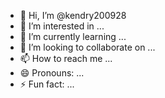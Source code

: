 - 👋 Hi, I’m @kendry200928
- 👀 I’m interested in ...
- 🌱 I’m currently learning ...
- 💞️ I’m looking to collaborate on ...
- 📫 How to reach me ...
- 😄 Pronouns: ...
- ⚡ Fun fact: ...

<!---
kendry200928/kendry200928 is a ✨ special ✨ repository because its `README.md` (this file) appears on your GitHub profile.
// Constantes
const JUGADORES_INICIALES = 100; // Número inicial de jugadores
const ZONA_DE_BATALLA = "arena"; // Nombre de la zona de batalla
const ARMAS_EN_EL_MAPA = ["pistola", "arco", "puñal"]; // Armas disponibles en el mapa

// Clase Jugador
class Jugador {
  constructor(nombre, id) {
    this.nombre = nombre;
    this.id = id;
    this.armaActual = null;
    this.vida = 100;
  }
}

// Clase Mapa
class Mapa {
  constructor() {
    this.terreno = ["montaña", "bosque", "campo"];
    this.armasOcultas = [];
  }

  agregarArmaOculta(arma) {
    this.armasOcultas.push(arma);
  }

  obtenerArmaOculta() {
    return this.armasOcultas[Math.floor(Math.random() * this.armasOcultas.length)];
  }
}

// Clase Juego
class Juego {
  constructor() {
    this.jugadores = [];
    this.mapa = new Mapa();
    this.zonaDeBatalla = new ZonaDeBatalla();
  }

  iniciarJuego() {
    for (let i = 0; i < JUGADORES_INICIALES; i++) {
      const nombre = `Jugador ${i}`;
      const id = i;
      const jugador = new Jugador(nombre, id);
      this.jugadores.push(jugador);
    }
  }

  empezarBatalla() {
    this.jugadores.forEach(jugador => {
      jugador.armaActual = this.mapa.obtenerArmaOculta();
      jugador.vida = 100;
    });
    console.log(`La batalla en ${ZONA_DE_BATALLA} ha comenzado!`);
  }

  jugar() {
    // Implementar lógica para la jugabilidad del juego
  }
}

// Clase ZonaDeBatalla
class ZonaDeBatalla {
  // ...
}

// Crear instancia del juego
const juego = new Juego();
juego.iniciarJuego();
juego.empezarBatalla();

// Iniciar la jugabilidad
juego.jugar();You can click the Preview link to take a look at your changes.
--->
